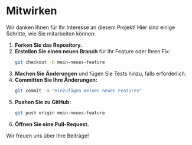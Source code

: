 # Mitwirken

Wir danken Ihnen für Ihr Interesse an diesem Projekt! Hier sind einige Schritte, wie Sie mitarbeiten können:

1. **Forken Sie das Repository.**
2. **Erstellen Sie einen neuen Branch** für Ihr Feature oder Ihren Fix:
   ```bash
   git checkout -b mein-neues-feature
   ```
3. **Machen Sie Änderungen** und fügen Sie Tests hinzu, falls erforderlich.
4. **Committen Sie Ihre Änderungen:**
   ```bash
   git commit -m "Hinzufügen meines neuen Features"
   ```
5. **Pushen Sie zu GitHub:**
   ```bash
   git push origin mein-neues-feature
   ```
6. **Öffnen Sie eine Pull-Request.**

Wir freuen uns über Ihre Beiträge!